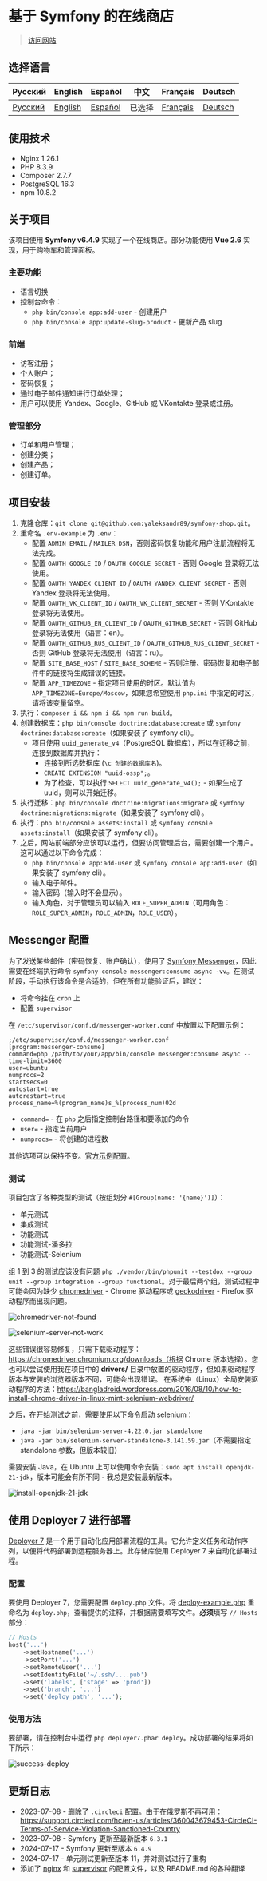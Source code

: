 # 基于 Symfony 的在线商店

> [访问网站](https://s-shop.alexanderyurchenko.ru/ "访问网站")

## 选择语言

| Русский  | English                              | Español                              | 中文                              | Français                              | Deutsch                              |
|----------|--------------------------------------|--------------------------------------|---------------------------------|---------------------------------------|--------------------------------------|
| [Русский](../../README.md) | [English](./README_en.md) | [Español](./README_es.md) | 已选择 | [Français](./README_fr.md) | [Deutsch](./README_de.md) |

## 使用技术

* Nginx 1.26.1
* PHP 8.3.9
* Composer 2.7.7
* PostgreSQL 16.3
* npm 10.8.2

## 关于项目

该项目使用 **Symfony v6.4.9** 实现了一个在线商店。部分功能使用 **Vue 2.6** 实现，用于购物车和管理面板。

### 主要功能

* 语言切换
* 控制台命令：
    * `php bin/console app:add-user` - 创建用户
    * `php bin/console app:update-slug-product` - 更新产品 slug

### 前端

* 访客注册；
* 个人账户；
* 密码恢复；
* 通过电子邮件通知进行订单处理；
* 用户可以使用 Yandex、Google、GitHub 或 VKontakte 登录或注册。

### 管理部分

* 订单和用户管理；
* 创建分类；
* 创建产品；
* 创建订单。

## 项目安装

1. 克隆仓库：`git clone git@github.com:yaleksandr89/symfony-shop.git`。
2. 重命名 `.env-example` 为 `.env`：
    * 配置 `ADMIN_EMAIL` / `MAILER_DSN`，否则密码恢复功能和用户注册流程将无法完成。
    * 配置 `OAUTH_GOOGLE_ID` / `OAUTH_GOOGLE_SECRET` - 否则 Google 登录将无法使用。
    * 配置 `OAUTH_YANDEX_CLIENT_ID` / `OAUTH_YANDEX_CLIENT_SECRET` - 否则 Yandex 登录将无法使用。
    * 配置 `OAUTH_VK_CLIENT_ID` / `OAUTH_VK_CLIENT_SECRET` - 否则 VKontakte 登录将无法使用。
    * 配置 `OAUTH_GITHUB_EN_CLIENT_ID` / `OAUTH_GITHUB_SECRET` - 否则 GitHub 登录将无法使用（语言：en）。
    * 配置 `OAUTH_GITHUB_RUS_CLIENT_ID` / `OAUTH_GITHUB_RUS_CLIENT_SECRET` - 否则 GitHub 登录将无法使用（语言：ru）。
    * 配置 `SITE_BASE_HOST` / `SITE_BASE_SCHEME` - 否则注册、密码恢复和电子邮件中的链接将生成错误的链接。
    * 配置 `APP_TIMEZONE` - 指定项目使用的时区。默认值为 `APP_TIMEZONE=Europe/Moscow`，如果您希望使用 `php.ini` 中指定的时区，请将该变量留空。
3. 执行：`composer i && npm i && npm run build`。
4. 创建数据库：`php bin/console doctrine:database:create` 或 `symfony doctrine:database:create`（如果安装了 symfony cli）。
    * 项目使用 `uuid_generate_v4`（PostgreSQL 数据库），所以在迁移之前，连接到数据库并执行：
        * 连接到所选数据库 (`\c 创建的数据库名`)。
        * `CREATE EXTENSION "uuid-ossp";`。
        * 为了检查，可以执行 `SELECT uuid_generate_v4();` - 如果生成了 uuid，则可以开始迁移。
5. 执行迁移：`php bin/console doctrine:migrations:migrate` 或 `symfony doctrine:migrations:migrate`（如果安装了 symfony cli）。
6. 执行：`php bin/console assets:install` 或 `symfony console assets:install`（如果安装了 symfony cli）。
7. 之后，网站前端部分应该可以运行，但要访问管理后台，需要创建一个用户。这可以通过以下命令完成：
    * `php bin/console app:add-user` 或 `symfony console app:add-user`（如果安装了 symfony cli）。
    * 输入电子邮件。
    * 输入密码（输入时不会显示）。
    * 输入角色，对于管理员可以输入 `ROLE_SUPER_ADMIN`（可用角色：`ROLE_SUPER_ADMIN`，`ROLE_ADMIN`，`ROLE_USER`）。

## Messenger 配置

为了发送某些邮件（密码恢复、账户确认），使用了 [Symfony Messenger](https://symfony.com/doc/current/components/messenger.html "Symfony Messenger")，因此需要在终端执行命令 `symfony console messenger:consume async -vv`。在测试阶段，手动执行该命令是合适的，但在所有功能验证后，建议：

* 将命令挂在 `cron` 上
* 配置 `supervisor`

在 `/etc/supervisor/conf.d/messenger-worker.conf` 中放置以下配置示例：

```
;/etc/supervisor/conf.d/messenger-worker.conf
[program:messenger-consume]
command=php /path/to/your/app/bin/console messenger:consume async --time-limit=3600
user=ubuntu
numprocs=2
startsecs=0
autostart=true
autorestart=true
process_name=%(program_name)s_%(process_num)02d
```

* `command=` - 在 `php` 之后指定控制台路径和要添加的命令
* `user=` - 指定当前用户
* `numprocs=` - 将创建的进程数

其他选项可以保持不变。[官方示例配置](https://symfony.com/doc/6.4/messenger.html#supervisor-configuration)。

### 测试

项目包含了各种类型的测试（按组划分 `#[Group(name: '{name}')]`）：

* 单元测试
* 集成测试
* 功能测试
* 功能测试-潘多拉
* 功能测试-Selenium

组 1 到 3 的测试应该没有问题 `php ./vendor/bin/phpunit --testdox --group unit --group integration --group functional`。对于最后两个组，测试过程中可能会因为缺少 [chromedriver](../../drivers/chromedriver) - Chrome 驱动程序或 [geckodriver](../../drivers/geckodriver) - Firefox 驱动程序而出现问题。

![chromedriver-not-found](../img/chromedriver-not-found.png)

![selenium-server-not-work](../img/selenium-server-not-work.png)

这些错误很容易修复，只需下载驱动程序：https://chromedriver.chromium.org/downloads（根据 Chrome 版本选择）。您也可以尝试使用我在项目中的 **drivers/** 目录中放置的驱动程序，但如果驱动程序版本与安装的浏览器版本不同，可能会出现错误。
在系统中（Linux）全局安装驱动程序的方法：https://bangladroid.wordpress.com/2016/08/10/how-to-install-chrome-driver-in-linux-mint-selenium-webdriver/

之后，在开始测试之前，需要使用以下命令启动 selenium：

* `java -jar bin/selenium-server-4.22.0.jar standalone`
* `java -jar bin/selenium-server-standalone-3.141.59.jar`（不需要指定 standalone 参数，但版本较旧）

需要安装 Java，在 Ubuntu 上可以使用命令安装：`sudo apt install openjdk-21-jdk`，版本可能会有所不同 - 我总是安装最新版本。

![install-openjdk-21-jdk](../img/install-openjdk-21-jdk.png)

## 使用 Deployer 7 进行部署

[Deployer 7](https://deployer.org/docs/7.x/getting-started) 是一个用于自动化应用部署流程的工具。它允许定义任务和动作序列，以便将代码部署到远程服务器上。此存储库使用 Deployer 7 来自动化部署过程。

### 配置

要使用 Deployer 7，您需要配置 `deploy.php` 文件。将 [deploy-example.php](deploy-example.php) 重命名为 `deploy.php`，查看提供的注释，并根据需要填写文件。**必须**填写 `// Hosts` 部分：

```php
// Hosts
host('...')
    ->setHostname('...')
    ->setPort('...')
    ->setRemoteUser('...')
    ->setIdentityFile('~/.ssh/....pub')
    ->set('labels', ['stage' => 'prod'])
    ->set('branch', '...')
    ->set('deploy_path', '...');
```

### 使用方法

要部署，请在控制台中运行 `php deployer7.phar deploy`。成功部署的结果将如下所示：

![success-deploy](../img/deployer7-deploy.png)

## 更新日志

* 2023-07-08 - 删除了 `.circleci` 配置。由于在俄罗斯不再可用：https://support.circleci.com/hc/en-us/articles/360043679453-CircleCI-Terms-of-Service-Violation-Sanctioned-Country
* 2023-07-08 - Symfony 更新至最新版本 `6.3.1`
* 2024-07-17 - Symfony 更新至版本 `6.4.9`
* 2024-07-17 - 单元测试更新至版本 11，并对测试进行了重构
* 添加了 [nginx](../conf/nginx/s-shop.conf) 和 [supervisor](../conf/supervisor/messenger-worker.conf) 的配置文件，以及 README.md 的各种翻译
